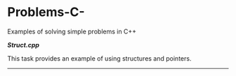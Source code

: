 # Problems-C-
Examples of solving simple problems in C++

***Struct.cpp***

This task provides an example of using structures and pointers.

***          ***
